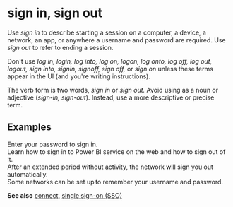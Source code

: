 # sign in, sign out

Use *sign in*
to describe starting a session on a computer, a device, a network, an
app, or anywhere a username and password are required. Use *sign out* to refer to ending a session. 

Don't use *log in, login, log into, log on, logon, log onto, log off, log out, logout, sign into, signin, signoff, 
sign off,* or *sign on* unless these terms appear in the UI (and you're writing instructions).

The verb form is two words, *sign in* or *sign out.* Avoid using as a noun or adjective (*sign-in, sign-out*). Instead, use a more descriptive or precise term.

## Examples

Enter your password to sign in.  
Learn how to sign in to Power BI service on the web and how to sign out of it.  
After an extended period without activity, the network will sign you out automatically.  
Some networks can be set up to remember your username and password.  

**See also** [connect](../c/connect.md), [single sign-on (SSO)](../s/single-sign-on-sso.md)
